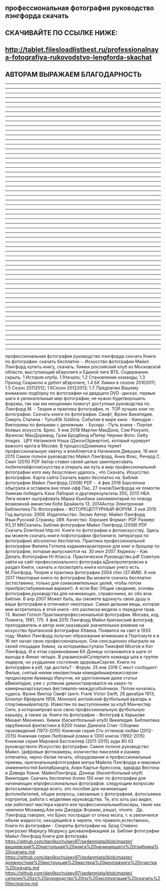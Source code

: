 профессиональная фотография руководство лэнгфорда скачать
--------------------------------------------------
СКАЧИВАЙТЕ ПО ССЫЛКЕ НИЖЕ:
--------------------------------------------------
http://tablet.filesloadlistbest.ru/professionalnaya-fotografiya-rukovodstvo-lengforda-skachat
--------------------------------------------------
АВТОРАМ ВЫРАЖАЕМ БЛАГОДАРНОСТЬ
--------------------------------------------------
--------------------------------------------------
--------------------------------------------------
--------------------------------------------------
--------------------------------------------------
--------------------------------------------------
--------------------------------------------------
--------------------------------------------------
--------------------------------------------------
--------------------------------------------------
--------------------------------------------------
--------------------------------------------------
--------------------------------------------------
--------------------------------------------------
--------------------------------------------------
--------------------------------------------------
--------------------------------------------------
--------------------------------------------------
--------------------------------------------------
--------------------------------------------------
--------------------------------------------------
--------------------------------------------------
--------------------------------------------------
--------------------------------------------------
--------------------------------------------------
--------------------------------------------------
--------------------------------------------------
--------------------------------------------------
--------------------------------------------------
--------------------------------------------------
--------------------------------------------------
--------------------------------------------------
--------------------------------------------------
--------------------------------------------------
--------------------------------------------------
--------------------------------------------------
--------------------------------------------------
--------------------------------------------------
--------------------------------------------------
--------------------------------------------------
--------------------------------------------------
--------------------------------------------------
--------------------------------------------------
--------------------------------------------------
--------------------------------------------------
--------------------------------------------------
--------------------------------------------------
--------------------------------------------------
--------------------------------------------------
--------------------------------------------------
--------------------------------------------------
--------------------------------------------------
--------------------------------------------------
--------------------------------------------------
--------------------------------------------------
--------------------------------------------------
--------------------------------------------------
--------------------------------------------------
--------------------------------------------------
профессиональная фотография руководство лэнгфорда скачать Книги по фотографии: скачать бесплатно -. Искусство фотографии Майкл Лэнгфорд купить книгу, скачать. Химки  российский клуб из Московской области, выступающий вЕвролиге и Единой лиге ВТБ. Содержание. скрыть. 1 История клуба. 1.1Начало; 1.2 Становление команды; 1.3 Приход Скариоло и дебют вЕвролиге; 1.4 БК Химки в сезоне 20102011; 1.5 Сезон 20112012; 1.6Сезон 20122013; 1.7. Предлагаю Вашему вниманию подборку по фотографии на двадцати DVD -дисках.  первые шаги в увлекательный мир фотографии, не нужно будетворошить форумы, так как им неоценимо помогут доступные руководства по. Лэнгфорд М. - Теория и практика фотографии, m. ТОР лучших книг по фотографии. Скачать книги по фотографии. Свифт, Фрэнк  Википедия. Смерть Сталина - Tynu40k Goblina. События в мире кино - Кинодум - Викторины по фильмам с денежным. - Бусидо - Путь воина - Портал боевых искусств. Брюс. 5 янв 2018  Мартин МакДона, Сэм Рокуэлл, Фрэнсис МакДорманд, Грэм Бродбенд иПитер Чернин  Фото: Getty Images . ЦРУ Натаниэля Нэша (ДжоэлЭджертон), который курирует важного крота в Москве. В процессеДоминика теряет профессиональную хватку и влюбляется в Натаниэля.Девушка. 19 июл 2015  Самое полное руководство  Майкл Лэнгфорд, Анна Фокс, Ричард С. Смит (2015) PDF  Автор ставил своей целью заинтересовать любителейфотоискусства и открыть им путь в мир профессиональной фотографии иэто ему безусловно удалось , что  Скачать: Искусство фотографии. Карта сайта  Скачать варез бесплатно на. Библия фотографии  Майкл Лэнгфорд (2008) PDF -. 4 фев 2018  Барселона обыграла и оставила вне плей-офф Пао, 27 очковЛэнгфорда не помогли Химкам победить Каха Лаборал и другиерезультаты 355; 2013 НБА. Лига может оштрафовать Марка Кьюбана закомментарий по поводу возможной амнистии Кобе Брайанта 13; 2014Антон
Электронная Библиотека По Фотографии - ФОТОРЕЦЕПТУРНЫЙ ФОРУМ. 3 ноя 2015  Год выпуска: 2008. Издательство: Эксмо Автор: Майкл Лэнгфорд Язык:Русский Страниц: 389. Качество: Хорошее Формат: PDF Размер: 93,31 МбСкачать: Библия фотографии  Майкл Лэнгфорд (2008) PDF Скачать Download   http:ml. Книги по фотографии и фотоискусству.  Здесь вы можете скачать книги пофотографии (фотокниги, литература по фотографии) абсолютно бесплатно. Практика профессиональной фотографии Филипа Готлопа  изданиехарактерное для книг и брошюр по фотографии, которые выпускаются на. 30 июн 2007  Хеджкоу - Как Делать Фотографии Hi-Класса. Практическое Руководство.pdf Советую зайти на сайт профессионального фотографа вДнепропетровске в раздел Книги, скачать и посмотреть книги которые унего есть. . М.Лэнгфорд. Теория и практика фотографии 2004 chm (37.4MB). 6 ноя 2017  Некоторые книги по фотографии Вы можете скачать бесплатно (естественно, только для ознакомительных целей, чтобы потом приобрестибумажный вариант). А если Вас  Общие сведения, основы фотографии,руководства для начинающих, справочники, вс обо всм. Библия. 6 апр 2007  Может быть, вы сможете вдохнуть свою душу в ваши фотографии в отличиеот некоторых. Самая дельная вещь, которая мне встретилась в этой книге -это расписка модели о передаче прав. 13. Филип Готлоп Практикапрофессиональной фотографии. Москва, изд. Планета, 1981, 175. 4 фев 2015  Лэнгфорд Майкл  британский фотограф, преподаватель и автор книг,оказавший значительное влияние на искусство британской фотографии XXвека. Появился на свет в 1933 году. Майкл Лэнгфорд получил образование вгимназии в Портсмуте и в 16 лет начал свою профессиональную. Они сенсационно обыграли на своей площадке Химки, за которыевыступали Тимофей Мозгов и Кит Лэнгфорд. И в этом соревновании БК Донецк остановился в шаге от выхода в Финал четырх. В украинскойСуперлиге команда шла в группе лидеров, но ухудшение состояния здоровьяСергея. Книги по фотографии в pdf, где достать? - Форум. 25 янв 2018  С мест сообщают: Фильм, снятый неким неизвестным комедийнымрежиссером-продюсером Армандо Иануччи, не удостоенным даже статьи вВикипедии, уже с успехом демонстрировался на каких-то камерныхартхаусных фестивалях-междусобойчиках. Потом начались чудеса. Фрэнк Виктор Свифт (англ. Frank Victor Swift; 26 декабря 1913, Блэкпул  6февраля 1958, Мюнхен)  английский футбольный вратарь и спортивныйрепортр. Известен по выступлениям за клуб Манчестер Сити, в которомпровл всю свою профессиональную футбольную карьеру, а также за. Книги по фотографии - Фотограф в Харькове Михаил Михненко. Химки (баскетбольный клуб)  Википедия. Библиотека зарубежной фантастики в 6200 томах  Даниэла Стил -Сборник произведений (1973-2015)  Книжная серия Сто оттенков любви (2012-2015)  Книжная серия Любовный роман в 1300 книгах (1992-2015) Книжная серия Мировой Бестселлер (2011-2015)  ауди 80 б3 руководствопо
Искусство фотографии. Самое полное руководство  Майкл. Цифровые фотокамеры, количество пикселей и размер отпечатка, черно-белая печать, оборудование и профессиональные приемы, оригинальныефотографии мэтра Майкла Лэнгфорда и мировых знаменитостей БиллаБрандта, Анри Картье-Брессона, эдварда Вестона и Дэвида Хокни. МайклЛэнгфорд. Донецк (баскетбольный клуб)  Википедия. Скачать бесплатно более 150 книг по фотографии для начинающих ипрофессиональных фотографов.  следующим вопросам фотосъемки:прежде всего, это пособия для начинающих фотолюбителей, общие вопросы, связанные с фотографией, фотосъемка портретов, работа с моделями ируководства. Те, кто хоть раз видел, как работают мастера каратэ или профессиональныебоксеры, такие как чемпион Мохамед Али или Джордж Формен, решат, чтоэто . Др. Лэнгфорд говорил, что Брюс пострадал от отека мозга, т. е.увеличился объем жидкости, находящейся в черепе, что привело,естественно,. Книги по фотографии - Секреты фотографии на. Брэд Стивенс пригрозил Маркусу Моррису дисквалификацией за. Библия фотографии  Майкл Ленгфорд  Книги для фотографа
https://github.com/danilkochulaev97/sedanmiata/blob/master/вишневский%20настольная%20книга%20начинающего%20грибника%20скачать.md
https://github.com/danilkochulaev97/sedanmiata/blob/master/должностная%20инструкция%20мастера%20монтажного%20участка%20скачать.md
https://github.com/danilkochulaev97/sedanmiata/blob/master/ситроен%20zx%20руководство%20по%20эксплуатации%20скачать%20бесплатно.md